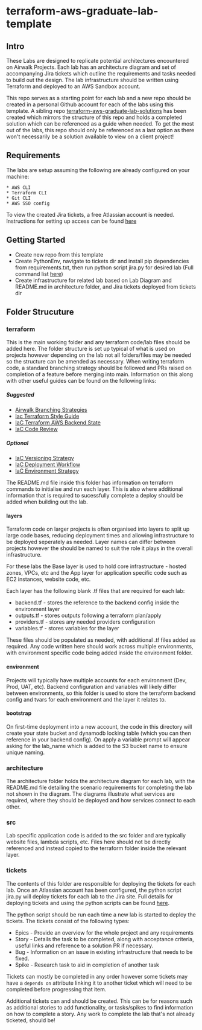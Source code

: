 # terraform-aws-graduate-lab-template

## Intro

These Labs are designed to replicate potential architectures encountered on Airwalk Projects. Each lab has an architecture diagram and set of accompanying Jira tickets which outline the requirements and tasks needed to build out the design. The lab infrastructure should be written using Terraform and deployed to an AWS Sandbox account. 

This repo serves as a starting point for each lab and a new repo should be created in a personal Github account for each of the labs using this template. A sibling repo [terraform-aws-graduate-lab-solutions](https://github.com/AirWalk-Digital/terraform-aws-graduate-lab-solutions) has been created which mirrors the structure of this repo and holds a completed solution which can be referenced as a guide when needed. To get the most out of the labs, this repo should only be referenced as a last option as there won't necessarily be a solution available to view on a client project!


## Requirements

The labs are setup assuming the following are already configured on your machine:

    * AWS CLI
    * Terraform CLI
    * Git CLI
    * AWS SSO config

To view the created Jira tickets, a free Atlassian account is needed. Instructions for setting up access can be found [here](docs/JIRA.md)


## Getting Started

* Create new repo from this template
* Create PythonEnv, navigate to tickets dir and install pip dependencies from requirements.txt, then run python script jira.py for desired lab (Full command list [here](tickets/README.md))
* Create infrastructure for related lab based on Lab Diagram and README.md in architecture folder, and Jira tickets deployed from tickets dir


## Folder Strucuture

### terraform

This is the main working folder and any terraform code/lab files should be added here. The folder structure is set up typical of what is used on projects however depending on the lab not all folders/files may be needed so the structure can be amended as necessary. When writing terraform code, a standard branching strategy should be followed and PRs raised on completion of a feature before merging into main. Information on this along with other useful guides can be found on the following links:

##### Suggested
* [Airwalk Branching Strategies](https://airview.airwalkconsulting.io/knowledge/infrastructure_as_code_lhynoxvg/_index.md)
* [Iac Terraform Style Guide](https://airview.airwalkconsulting.io/knowledge/terraform_style_guide/_index.md)
* [IaC Terraform AWS Backend State](https://airview.airwalkconsulting.io/knowledge/terraform_aws_backend_state_li2zif10/_index.md)
* [IaC Code Review](https://airview.airwalkconsulting.io/knowledge/code_review_li5t4xvr/_index.md)

##### Optional
* [IaC Versioning Strategy](https://airview.airwalkconsulting.io/knowledge/versioning_and_release_lhz0d2me/_index.md)
* [IaC Deployment Workflow](https://airview.airwalkconsulting.io/knowledge/deployment_workflow_lhynwyip/_index.md)
* [IaC Environment Strategy](https://airview.airwalkconsulting.io/knowledge/environment_strategy_lhynw9dp/_index.md)


The README.md file inside this folder has information on terraform commands to initialise and run each layer. This is also where additional information that is required to sucessfully complete a deploy should be added when building out the lab.

#### layers

Terraform code on larger projects is often organised into layers to split up large code bases, reducing deployment times and allowing infrastructure to be deployed seperately as needed. Layer names can differ between projects however the should be named to suit the role it plays in the overall infrastructure. 

For these labs the Base layer is used to hold core infrastructure - hosted zones, VPCs, etc and the App layer for application specific code such as EC2 instances, website code, etc. 

Each layer has the following blank .tf files that are required for each lab:
* backend.tf - stores the reference to the backend config inside the environment layer
* outputs.tf - stores outputs following a terraform plan/apply
* providers.tf - stores any needed providers configuration
* variables.tf - stores variables for the layer

These files should be populated as needed, with additional .tf files added as required. Any code written here should work across multiple environments, with environment specific code being added inside the environment folder.

#### environment

Projects will typically have multiple accounts for each environment (Dev, Prod, UAT, etc). Backend configuration and variables will likely differ between environments, so this folder is used to store the terraform backend config and tvars for each environment and the layer it relates to.

#### bootstrap

On first-time deployment into a new account, the code in this directory will create your state bucket and dynamodb locking table (which you can then reference in your backend config). On apply a variable prompt will appear asking for the lab_name which is added to the S3 bucket name to ensure unique naming.


### architecture

The architecture folder holds the architecture diagram for each lab, with the README.md file detailing the scenario requirements for completing the lab not shown in the diagram. The diagrams illustrate what services are required, where they should be deployed and how services connect to each other.


### src

Lab specific application code is added to the src folder and are typically website files, lambda scripts, etc. Files here should not be directly referenced and instead copied to the terraform folder inside the relevant layer.

### tickets

The contents of this folder are responsible for deploying the tickets for each lab. Once an Atlassian account has been configured, the python script jira.py will deploy tickets for each lab to the Jira site. Full details for deploying tickets and using the python scripts can be found [here](tickets/README.md). 

The python script should be run each time a new lab is started to deploy the tickets. The tickets consist of the following types:
* Epics - Provide an overview for the whole project and any requirements
* Story - Details the task to be completed, along with acceptance criteria, useful links and reference to a solution PR if necessary.
* Bug - Information on an issue in existing infrastructure that needs to be fixed.
* Spike - Research task to aid in completion of another task

Tickets can mostly be completed in any order however some tickets may have a `depends on` attribute linking it to another ticket which will need to be completed before progressing that item. 

Additional tickets can and should be created. This can be for reasons such as additional stories to add functionality, or tasks/spikes to find information on how to complete a story. Any work to complete the lab that's not already ticketed, should be!
